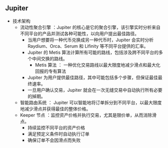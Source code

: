 ## Jupiter
- 技术架构
  - 流动性聚合引擎 ：Jupiter 的核心是它的聚合引擎，该引擎实时分析来自不同平台的产品并测试各种可能性，以向用户提出最佳路径。
    - 当用户想要将一种代币兑换成另一种代币时，Jupiter 会实时分析 Raydium、Orca、Serum 和 Lifinity 等不同平台提供的汇率。
    - Jupiter 的 Metis 算法计算所有可能的路线，包括涉及跨不同平台的多个中间交换的路线。
      - Metis 算法 ： 一种优化交易路线以最大限度地减少滑点和最大化回报的专有算法
    - Jupiter 为用户提供最佳路径，其中可能包括多个步骤，但保证最佳最终速率。
    - 一旦用户确认交易，Jupiter 就会在一次无缝交易中自动执行所有必要的掉期。
  - 智能路由系统 ： Jupiter 可以智能地将订单拆分到不同平台，以最大限度地减少滑点并获得最佳的整体价格。
  - Keeper 节点 ：监控资产价格并执行交易，尤其是限价单，从而消除滑点。
    - 持续监控不同平台的资产价格
    - 满足预定义条件时自动执行订单
    - 确保订单不会因滑点而失败